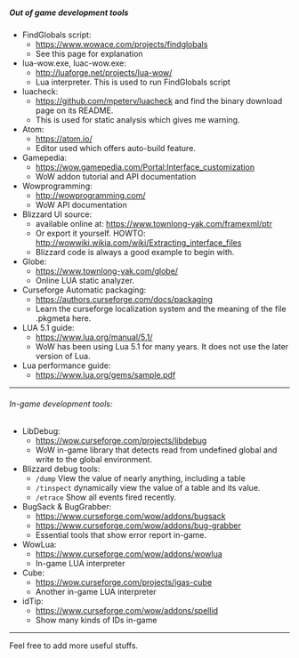 ##### Out of game development tools

+ FindGlobals script:
  + https://www.wowace.com/projects/findglobals
  + See this page for explanation
+ lua-wow.exe, luac-wow.exe:
  + http://luaforge.net/projects/lua-wow/
  + Lua interpreter. This is used to run FindGlobals script
+ luacheck:
  + https://github.com/mpeterv/luacheck and find the binary download page on its README.
  + This is used for static analysis which gives me warning.
+ Atom:
  + https://atom.io/
  + Editor used which offers auto-build feature.
+ Gamepedia:
  + https://wow.gamepedia.com/Portal:Interface_customization
  + WoW addon tutorial and API documentation
+ Wowprogramming:
  + http://wowprogramming.com/
  + WoW API documentation
+ Blizzard UI source:
  + available online at: https://www.townlong-yak.com/framexml/ptr
  + Or export it yourself. HOWTO: http://wowwiki.wikia.com/wiki/Extracting_interface_files
  + Blizzard code is always a good example to begin with.
+ Globe:
  + https://www.townlong-yak.com/globe/
  + Online LUA static analyzer.
+ Curseforge Automatic packaging:
  + https://authors.curseforge.com/docs/packaging
  + Learn the curseforge localization system and the meaning of the file .pkgmeta here.
+ LUA 5.1 guide:
  + https://www.lua.org/manual/5.1/
  + WoW has been using Lua 5.1 for many years. It does not use the later version of Lua.
+ Lua performance guide:
  + https://www.lua.org/gems/sample.pdf
----

###### In-game development tools:
+ LibDebug:
  + https://wow.curseforge.com/projects/libdebug
  + WoW in-game library that detects read from undefined global and write to the global environment.
+ Blizzard debug tools:
  + `/dump` View the value of nearly anything, including a table
  + `/tinspect` dynamically view the value of a table and its value.
  + `/etrace` Show all events fired recently.
+ BugSack & BugGrabber:
  + https://www.curseforge.com/wow/addons/bugsack
  + https://www.curseforge.com/wow/addons/bug-grabber
  + Essential tools that show error report in-game.
+ WowLua:
  + https://www.curseforge.com/wow/addons/wowlua
  + In-game LUA interpreter
+ Cube:
  + https://wow.curseforge.com/projects/igas-cube
  + Another in-game LUA 	interpreter
+ idTip:
  + https://www.curseforge.com/wow/addons/spellid
  + Show many kinds of IDs in-game
----
Feel free to add more useful stuffs.
